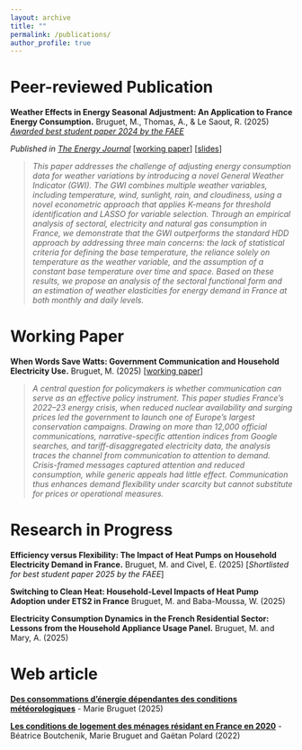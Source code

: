 ```yaml
---
layout: archive
title: ""
permalink: /publications/
author_profile: true
---
```




# Peer-reviewed Publication

 **Weather Effects in Energy Seasonal Adjustment: An Application to France Energy Consumption.** Bruguet, M., Thomas, A., & Le Saout, R. (2025) [*Awarded best student paper 2024 by the FAEE*](https://www.faee.fr/fr/51-prix-de-l-aee.html)

*Published in [The Energy Journal](https://doi.org/10.1177/01956574251330845)*  [[working paper](https://mbruguet.github.io/files/ej_bruguet.pdf)]  [[slides](https://mbruguet.github.io/files/faee_bruguet.pdf)] 



>*This paper addresses the challenge of adjusting energy consumption data for weather variations by introducing a novel General Weather Indicator (GWI). The GWI combines multiple weather variables, including temperature, wind, sunlight, rain, and cloudiness, using a novel econometric approach that applies K-means for threshold identification and LASSO for variable selection. Through an empirical analysis of sectoral, electricity and natural gas consumption in France, we demonstrate that the GWI outperforms the standard HDD approach by addressing three main concerns: the lack of statistical
criteria for defining the base temperature, the reliance solely on temperature as the weather variable, and the assumption of a constant base temperature over time and space. Based on these results, we propose an analysis of the sectoral functional form and an estimation of weather elasticities for energy demand in France at both monthly and daily levels.*

# Working Paper
**When Words Save Watts: Government Communication and Household Electricity Use.** Bruguet, M. (2025) [[working paper](https://www.chaireeconomieduclimat.org/wp-content/uploads/2025/09/WP-2025-15.pdf)]
>*A central question for policymakers is whether communication can serve as an effective policy instrument. This paper studies France’s 2022–23 energy crisis, when reduced nuclear availability and surging prices led the government to launch one of Europe’s largest conservation campaigns. Drawing on more than 12,000 official communications, narrative-specific attention indices from Google searches, and tariff-disaggregated electricity data, the analysis traces the channel from communication to attention to demand. Crisis-framed messages captured attention and reduced consumption, while generic appeals had little effect. Communication thus enhances demand flexibility under scarcity but cannot substitute for prices or operational measures.*

# Research in Progress
**Efficiency versus Flexibility: The Impact of Heat Pumps on Household Electricity Demand in France.** Bruguet, M. and Civel, E. (2025) [*Shortlisted for best student paper 2025 by the FAEE*]

**Switching to Clean Heat: Household-Level Impacts of Heat Pump Adoption under ETS2 in France** Bruguet, M. and Baba-Moussa, W. (2025)

**Electricity Consumption Dynamics in the French Residential Sector: Lessons from the Household Appliance Usage Panel.** Bruguet, M. and Mary, A. (2025)

# Web article
[**Des consommations d’énergie dépendantes des conditions météorologiques**](https://www.statistiques.developpement-durable.gouv.fr/des-consommations-denergie-dependantes-des-conditions-meteorologiques?rubrique=20&dossier=171) - Marie Bruguet (2025)

[**Les conditions de logement des ménages résidant en France en 2020**](https://www.statistiques.developpement-durable.gouv.fr/les-conditions-de-logement-des-menages-residant-en-france-en-2020?rubrique=54&dossier=1050) - Béatrice Boutchenik, Marie Bruguet and Gaëtan Polard (2022)
